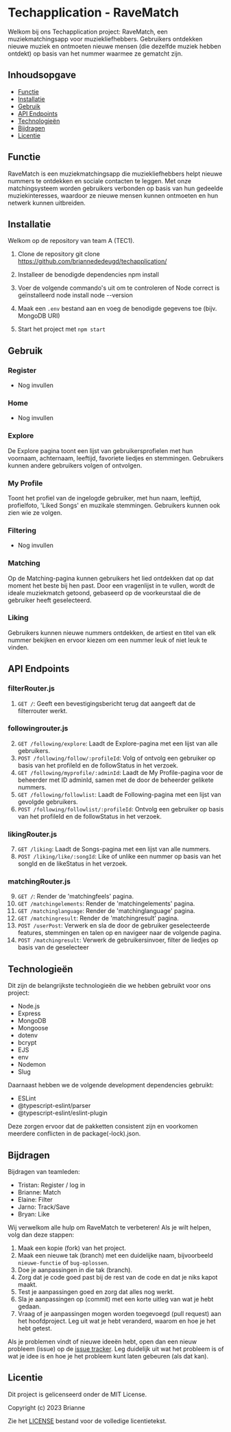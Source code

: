 # Techapplication - RaveMatch

Welkom bij ons Techapplication project: RaveMatch, een muziekmatchingsapp voor muziekliefhebbers. Gebruikers ontdekken nieuwe muziek en ontmoeten nieuwe mensen (die dezelfde muziek hebben ontdekt) op basis van het nummer waarmee ze gematcht zijn.

## Inhoudsopgave

- [Functie](#functie)
- [Installatie](#installatie)
- [Gebruik](#gebruik)
- [API Endpoints](#api-endpoints)
- [Technologieën](#technologieën)
- [Bijdragen](#bijdragen)
- [Licentie](#licentie)

## Functie

RaveMatch is een muziekmatchingsapp die muziekliefhebbers helpt nieuwe nummers te ontdekken en sociale contacten te leggen. Met onze matchingsysteem worden gebruikers verbonden op basis van hun gedeelde muziekinteresses, waardoor ze nieuwe mensen kunnen ontmoeten en hun netwerk kunnen uitbreiden.

## Installatie

Welkom op de repository van team A (TEC1).

1. Clone de repository
git clone https://github.com/briannededeugd/techapplication/

2. Installeer de benodigde dependencies
npm install

3. Voer de volgende commando's uit om te controleren of Node correct is geïnstalleerd
node install
node --version

4. Maak een `.env` bestand aan en voeg de benodigde gegevens toe (bijv. MongoDB URI)

5. Start het project met `npm start`

## Gebruik

### Register
- Nog invullen
### Home
- Nog invullen
### Explore
De Explore pagina toont een lijst van gebruikersprofielen met hun voornaam, achternaam, leeftijd, favoriete liedjes en stemmingen. Gebruikers kunnen andere gebruikers volgen of ontvolgen.
### My Profile
Toont het profiel van de ingelogde gebruiker, met hun naam, leeftijd, profielfoto, 'Liked Songs' en muzikale stemmingen. Gebruikers kunnen ook zien wie ze volgen.
### Filtering
- Nog invullen
### Matching
Op de Matching-pagina kunnen gebruikers het lied ontdekken dat op dat moment het beste bij hen past. Door een vragenlijst in te vullen, wordt de ideale muziekmatch getoond, gebaseerd op de voorkeurstaal die de gebruiker heeft geselecteerd.
### Liking
Gebruikers kunnen nieuwe nummers ontdekken, de artiest en titel van elk nummer bekijken en ervoor kiezen om een nummer leuk of niet leuk te vinden.

## API Endpoints

### filterRouter.js
1. `GET /`: Geeft een bevestigingsbericht terug dat aangeeft dat de filterrouter werkt.

### followingrouter.js
2. `GET /following/explore`: Laadt de Explore-pagina met een lijst van alle gebruikers.
3. `POST /following/follow/:profileId`: Volg of ontvolg een gebruiker op basis van het profileId en de followStatus in het verzoek.
4. `GET /following/myprofile/:adminId`: Laadt de My Profile-pagina voor de beheerder met ID adminId, samen met de door de beheerder gelikete nummers.
5. `GET /following/followlist`: Laadt de Following-pagina met een lijst van gevolgde gebruikers.
6. `POST /following/followlist/:profileId`: Ontvolg een gebruiker op basis van het profileId en de followStatus in het verzoek.

### likingRouter.js
7. `GET /liking`: Laadt de Songs-pagina met een lijst van alle nummers.
8. `POST /liking/like/:songId`: Like of unlike een nummer op basis van het songId en de likeStatus in het verzoek.

### matchingRouter.js
9. `GET /`: Render de 'matchingfeels' pagina.
10. `GET /matchingelements`: Render de 'matchingelements' pagina.
11. `GET /matchinglanguage`: Render de 'matchinglanguage' pagina.
12. `GET /matchingresult`: Render de 'matchingresult' pagina.
13. `POST /userPost`: Verwerk en sla de door de gebruiker geselecteerde features, stemmingen en talen op en navigeer naar de volgende pagina.
14. `POST /matchingresult`: Verwerk de gebruikersinvoer, filter de liedjes op basis van de geselecteer
 
## Technologieën

Dit zijn de belangrijkste technologieën die we hebben gebruikt voor ons project:
- Node.js
- Express
- MongoDB
- Mongoose
- dotenv
- bcrypt
- EJS
- env
- Nodemon
- Slug

Daarnaast hebben we de volgende development dependencies gebruikt:
- ESLint
- @typescript-eslint/parser
- @typescript-eslint/eslint-plugin

Deze zorgen ervoor dat de pakketten consistent zijn en voorkomen meerdere conflicten in de package(-lock).json.

## Bijdragen

Bijdragen van teamleden:

- Tristan: Register / log in
- Brianne: Match
- Elaine: Filter
- Jarno: Track/Save
- Bryan: Like

Wij verwelkom alle hulp om RaveMatch te verbeteren! Als je wilt helpen, volg dan deze stappen:

1. Maak een kopie (fork) van het project.
2. Maak een nieuwe tak (branch) met een duidelijke naam, bijvoorbeeld `nieuwe-functie` of `bug-oplossen`.
3. Doe je aanpassingen in die tak (branch).
4. Zorg dat je code goed past bij de rest van de code en dat je niks kapot maakt.
5. Test je aanpassingen goed en zorg dat alles nog werkt.
6. Sla je aanpassingen op (commit) met een korte uitleg van wat je hebt gedaan.
7. Vraag of je aanpassingen mogen worden toegevoegd (pull request) aan het hoofdproject. Leg uit wat je hebt veranderd, waarom en hoe je het hebt getest.

Als je problemen vindt of nieuwe ideeën hebt, open dan een nieuw probleem (issue) op de [issue tracker](https://github.com/briannededeugd/techapplication/issues). Leg duidelijk uit wat het probleem is of wat je idee is en hoe je het probleem kunt laten gebeuren (als dat kan).

## Licentie

Dit project is gelicenseerd onder de MIT License.

Copyright (c) 2023 Brianne

Zie het [LICENSE](https://github.com/briannededeugd/techapplication/blob/main/LICENSE) bestand voor de volledige licentietekst.